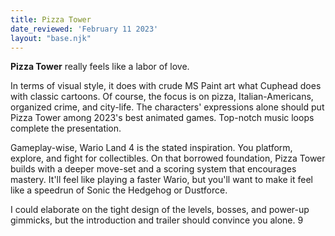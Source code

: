 ```yaml
---
title: Pizza Tower
date_reviewed: 'February 11 2023'
layout: "base.njk"
---
```


**Pizza Tower** really feels like a labor of love.

In terms of visual style, it does with crude MS Paint art what Cuphead does with classic cartoons. Of course, the focus is on pizza, Italian-Americans, organized crime, and city-life. The characters' expressions alone should put Pizza Tower among 2023's best animated games. Top-notch music loops complete the presentation.

Gameplay-wise, Wario Land 4 is the stated inspiration. You platform, explore, and fight for collectibles. On that borrowed foundation, Pizza Tower builds  with a deeper move-set and a scoring system that encourages mastery. It'll feel like playing a faster Wario, but you'll want to make it feel like a speedrun of Sonic the Hedgehog or Dustforce.

I could elaborate on the tight design of the levels, bosses, and power-up gimmicks, but the introduction and trailer should convince you alone. 9